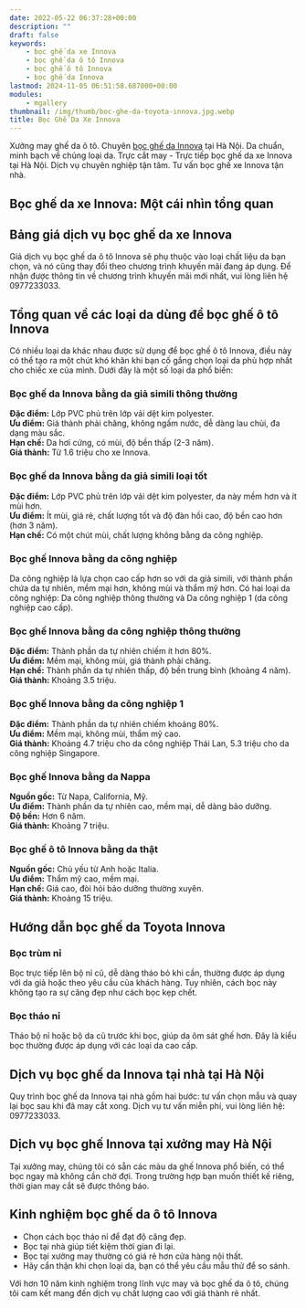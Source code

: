 ```yaml
---
date: 2022-05-22 06:37:28+00:00
description: ""
draft: false
keywords:
    - bọc ghế da xe Innova
    - bọc ghế da ô tô Innova
    - bọc ghế ô tô Innova
    - bọc ghế da Innova
lastmod: 2024-11-05 06:51:58.687000+00:00
modules:
    - mgallery
thumbnail: /img/thumb/boc-ghe-da-toyota-innova.jpg.webp
title: Bọc Ghế Da Xe Innova
---
```


Xưởng may ghế da ô tô. Chuyên [bọc ghế da Innova](https://bocgheoto.vn/toyota/boc-ghe-da-xe-innova.html/) tại Hà Nội. Da chuẩn, minh bạch về chủng loại da. Trực cắt may - Trực tiếp bọc ghế da xe Innova tại Hà Nội. Dịch vụ chuyên nghiệp tận tâm. Tư vấn bọc ghế xe Innova tận nhà.

## Bọc ghế da xe Innova: Một cái nhìn tổng quan

## Bảng giá dịch vụ bọc ghế da xe Innova

Giá dịch vụ bọc ghế da ô tô Innova sẽ phụ thuộc vào loại chất liệu da bạn chọn, và nó cũng thay đổi theo chương trình khuyến mãi đang áp dụng. Để nhận được thông tin về chương trình khuyến mãi mới nhất, vui lòng liên hệ 0977233033.

## Tổng quan về các loại da dùng để bọc ghế ô tô Innova

Có nhiều loại da khác nhau được sử dụng để bọc ghế ô tô Innova, điều này có thể tạo ra một chút khó khăn khi bạn cố gắng chọn loại da phù hợp nhất cho chiếc xe của mình. Dưới đây là một số loại da phổ biến:

### Bọc ghế da Innova bằng da giả simili thông thường

**Đặc điểm:** Lớp PVC phủ trên lớp vải dệt kim polyester.  
**Ưu điểm:** Giá thành phải chăng, không ngấm nước, dễ dàng lau chùi, đa dạng màu sắc.  
**Hạn chế:** Da hơi cứng, có mùi, độ bền thấp (2-3 năm).  
**Giá thành:** Từ 1.6 triệu cho xe Innova.

### Bọc ghế da Innova bằng da giả simili loại tốt

**Đặc điểm:** Lớp PVC phủ trên lớp vải dệt kim polyester, da này mềm hơn và ít mùi hơn.  
**Ưu điểm:** Ít mùi, giá rẻ, chất lượng tốt và độ đàn hồi cao, độ bền cao hơn (hơn 3 năm).  
**Hạn chế:** Có một chút mùi, chất lượng không bằng da công nghiệp.

### Bọc ghế Innova bằng da công nghiệp

Da công nghiệp là lựa chọn cao cấp hơn so với da giả simili, với thành phần chứa da tự nhiên, mềm mại hơn, không mùi và thẩm mỹ hơn. Có hai loại da công nghiệp: Da công nghiệp thông thường và Da công nghiệp 1 (da công nghiệp cao cấp).

### Bọc ghế Innova bằng da công nghiệp thông thường

**Đặc điểm:** Thành phần da tự nhiên chiếm ít hơn 80%.  
**Ưu điểm:** Mềm mại, không mùi, giá thành phải chăng.  
**Hạn chế:** Thành phần da tự nhiên thấp, độ bền trung bình (khoảng 4 năm).  
**Giá thành:** Khoảng 3.5 triệu.

### Bọc ghế Innova bằng da công nghiệp 1

**Đặc điểm:** Thành phần da tự nhiên chiếm khoảng 80%.  
**Ưu điểm:** Mềm mại, không mùi, thẩm mỹ cao.  
**Giá thành:** Khoảng 4.7 triệu cho da công nghiệp Thái Lan, 5.3 triệu cho da công nghiệp Singapore.

### Bọc ghế Innova bằng da Nappa

**Nguồn gốc:** Từ Napa, California, Mỹ.  
**Ưu điểm:** Thành phần da tự nhiên cao, mềm mại, dễ dàng bảo dưỡng.  
**Độ bền:** Hơn 6 năm.  
**Giá thành:** Khoảng 7 triệu.

### Bọc ghế ô tô Innova bằng da thật

**Nguồn gốc:** Chủ yếu từ Anh hoặc Italia.  
**Ưu điểm:** Thẩm mỹ cao, mềm mại.  
**Hạn chế:** Giá cao, đòi hỏi bảo dưỡng thường xuyên.  
**Giá thành:** Khoảng 15 triệu.

## Hướng dẫn bọc ghế da Toyota Innova

### Bọc trùm nỉ

Bọc trực tiếp lên bộ nỉ cũ, dễ dàng tháo bỏ khi cần, thường được áp dụng với da giả hoặc theo yêu cầu của khách hàng. Tuy nhiên, cách bọc này không tạo ra sự căng đẹp như cách bọc kẹp chết.

### Bọc tháo nỉ

Tháo bộ nỉ hoặc bộ da cũ trước khi bọc, giúp da ôm sát ghế hơn. Đây là kiểu bọc thường được áp dụng với các loại da cao cấp.

## Dịch vụ bọc ghế da Innova tại nhà tại Hà Nội

Quy trình bọc ghế da Innova tại nhà gồm hai bước: tư vấn chọn mẫu và quay lại bọc sau khi đã may cắt xong. Dịch vụ tư vấn miễn phí, vui lòng liên hệ: 0977233033.

## Dịch vụ bọc ghế Innova tại xưởng may Hà Nội

Tại xưởng may, chúng tôi có sẵn các màu da ghế Innova phổ biến, có thể bọc ngay mà không cần chờ đợi. Trong trường hợp bạn muốn thiết kế riêng, thời gian may cắt sẽ được thông báo.

## Kinh nghiệm bọc ghế da ô tô Innova

- Chọn cách bọc tháo nỉ để đạt độ căng đẹp.
- Bọc tại nhà giúp tiết kiệm thời gian đi lại.
- Bọc tại xưởng may thường có giá rẻ hơn cửa hàng nội thất.
- Hãy cẩn thận khi chọn loại da, bạn có thể yêu cầu mẫu thử để so sánh.

Với hơn 10 năm kinh nghiệm trong lĩnh vực may và bọc ghế da ô tô, chúng tôi cam kết mang đến dịch vụ chất lượng cao với giá thành rẻ nhất.